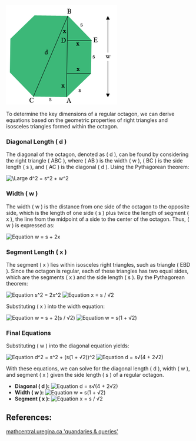 ![Regular Octagon Diagram](./octagon_dia.png)

To determine the key dimensions of a regular octagon, we can derive equations based on the geometric properties of right triangles and isosceles triangles formed within the octagon.

### Diagonal Length  \( d \) 

The diagonal of the octagon, denoted as \( d \), can be found by considering the right triangle \( ABC \), where \( AB \) is the width \( w \), \( BC \) is the side length \( s \), and \( AC \) is the diagonal \( d \). Using the Pythagorean theorem:

![\Large d^2 = s^2 + w^2](https://latex.codecogs.com/png.image?\dpi{200}\Large&space;d^2=s^2+w^2)

### Width  \( w \) 

The width \( w \) is the distance from one side of the octagon to the opposite side, which is the length of one side \( s \) plus twice the length of segment \( x \), the line from the midpoint of a side to the center of the octagon. Thus, \( w \) is expressed as:

![Equation w = s + 2x](https://latex.codecogs.com/png.image?\dpi{200}\Large&space;w=s+2x)

### Segment Length  \( x \) 

The segment \( x \) lies within isosceles right triangles, such as triangle \( EBD \). Since the octagon is regular, each of these triangles has two equal sides, which are the segments \( x \) and the side length \( s \). By the Pythagorean theorem:

![Equation s^2 = 2x^2](https://latex.codecogs.com/png.image?\dpi{200}\Large&space;s^2=2x^2)
![Equation x = s / √2](https://latex.codecogs.com/png.image?\dpi{200}\Large&space;x=\frac{s}{\sqrt{2}})

Substituting \( x \) into the width equation:

![Equation w = s + 2(s / √2)](https://latex.codecogs.com/png.image?\dpi{200}\Large&space;w=s+2(\frac{s}{\sqrt{2}}))
![Equation w = s(1 + √2)](https://latex.codecogs.com/png.image?\dpi{200}\Large&space;w=s(1+\sqrt{2}))

### Final Equations

Substituting \( w \) into the diagonal equation yields:

![Equation d^2 = s^2 + (s(1 + √2))^2](https://latex.codecogs.com/png.image?\dpi{200}\Large&space;d^2=s^2+(s(1+\sqrt{2}))^2)
![Equation d = s√(4 + 2√2)](https://latex.codecogs.com/png.image?\dpi{200}\Large&space;d=s\sqrt{4+2\sqrt{2}})

With these equations, we can solve for the diagonal length \( d \), width \( w \), and segment \( x \) given the side length \( s \) of a regular octagon.

- **Diagonal \( d \):** ![Equation d = s√(4 + 2√2)](https://latex.codecogs.com/png.image?\dpi{200}\Large&space;d=s\sqrt{4+2\sqrt{2}})
- **Width \( w \):** ![Equation w = s(1 + √2)](https://latex.codecogs.com/png.image?\dpi{200}\Large&space;w=s(1+\sqrt{2}))
- **Segment \( x \):** ![Equation x = s / √2](https://latex.codecogs.com/png.image?\dpi{200}\Large&space;x=\frac{s}{\sqrt{2}})

## References:
[mathcentral.uregina.ca 'quandaries & queries'](http://mathcentral.uregina.ca/QQ/database/QQ.09.20/h/sue2.html)

